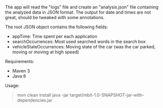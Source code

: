The app will read the "logs" file and create an "analysis.json" file containing the analyzed data in JSON format.
The output for date and times are not great, should be tweaked with some annotations.

The root JSON object contains the following fields:
- appTime: Time spent per each application
- searchOccurrences: Most used searched words in the search box
- vehicleStateOccurrences: Moving state of the car (was the car parked, moving or moving at high speed)

Requirements:
- Maven 3
- Java 8

Usage:
> mvn clean install
> java -jar target/mbit-1.0-SNAPSHOT-jar-with-dependencies.jar
